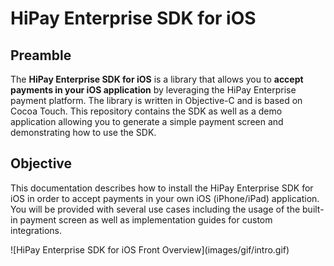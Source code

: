 # HiPay Enterprise SDK for iOS

## Preamble

The **HiPay Enterprise SDK for iOS** is a library that allows you to **accept payments in your iOS application** by leveraging the HiPay Enterprise payment platform. The library is written in Objective-C and is based on Cocoa Touch. This repository contains the SDK as well as a demo application allowing you to generate a simple payment screen and demonstrating how to use the SDK.

## Objective
This documentation describes how to install the HiPay Enterprise SDK for iOS in order to accept payments in your own iOS (iPhone/iPad) application. You will be provided with several use cases including the usage of the built-in payment screen as well as implementation guides for custom integrations.

<span class="align_center_img">
![HiPay Enterprise SDK for iOS Front Overview](images/gif/intro.gif)
</span>